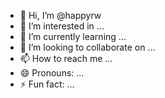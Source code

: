 - 👋 Hi, I’m @happyrw
- 👀 I’m interested in ...
- 🌱 I’m currently learning ...
- 💞️ I’m looking to collaborate on ...
- 📫 How to reach me ...
- 😄 Pronouns: ...
- ⚡ Fun fact: ...

<!---
happyrw/happyrw is a ✨ special ✨ repository because its `README.md` (this file) appears on your GitHub profile.
You can click the Preview link to take a look at your changes.
--->
